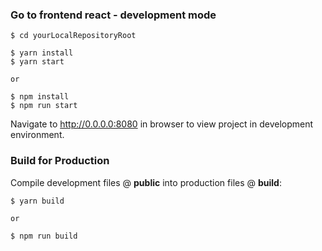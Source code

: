 ### Go to frontend react - development mode
```
$ cd yourLocalRepositoryRoot

$ yarn install
$ yarn start

or

$ npm install
$ npm run start
```
Navigate to http://0.0.0.0:8080 in browser to view project in development environment.

### Build for Production
Compile development files @ **public** into production files @ **build**:
```
$ yarn build

or

$ npm run build
```
